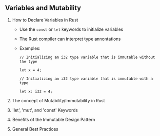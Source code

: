 ## Variables and Mutability

1. How to Declare Variables in Rust

    - Use the `const` or `let` keywords to initialize variables

    - The Rust compiler can interpret type annontations

    - Examples: <br/>

        ~~~
        // Initializing an i32 type variable that is immutable without the type

        let x = 4;

        // Initializing an i32 type variable that is immutable with a type

        let x: i32 = 4;
        ~~~

2. The concept of Mutability/Immutability in Rust

3. 'let', 'mut', and 'const' Keywords

4. Benefits of the Immutable Design Pattern

5. General Best Practices
